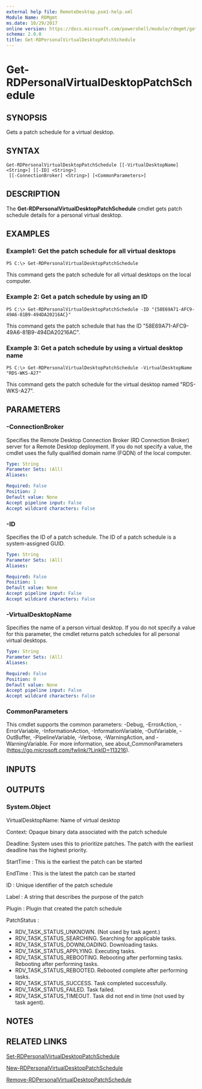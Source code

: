 ```yaml
---
external help file: RemoteDesktop.psm1-help.xml
Module Name: RDMgmt
ms.date: 10/29/2017
online version: https://docs.microsoft.com/powershell/module/rdmgmt/get-rdpersonalvirtualdesktoppatchschedule?view=windowsserver2012r2-ps&wt.mc_id=ps-gethelp
schema: 2.0.0
title: Get-RDPersonalVirtualDesktopPatchSchedule
---
```


# Get-RDPersonalVirtualDesktopPatchSchedule

## SYNOPSIS
Gets a patch schedule for a virtual desktop.

## SYNTAX

```
Get-RDPersonalVirtualDesktopPatchSchedule [[-VirtualDesktopName] <String>] [[-ID] <String>]
 [[-ConnectionBroker] <String>] [<CommonParameters>]
```

## DESCRIPTION
The **Get-RDPersonalVirtualDesktopPatchSchedule** cmdlet gets patch schedule details for a personal virtual desktop.

## EXAMPLES

### Example1: Get the patch schedule for all virtual desktops
```
PS C:\> Get-RDPersonalVirtualDesktopPatchSchedule
```

This command gets the patch schedule for all virtual desktops on the local computer.

### Example 2: Get a patch schedule by using an ID
```
PS C:\> Get-RDPersonalVirtualDesktopPatchSchedule -ID "{58E69A71-AFC9-49A6-81B9-494DA20216AC}"
```

This command gets the patch schedule that has the ID "58E69A71-AFC9-49A6-81B9-494DA20216AC".

### Example 3: Get a patch schedule by using a virtual desktop name
```
PS C:\> Get-RDPersonalVirtualDesktopPatchSchedule -VirtualDesktopName "RDS-WKS-A27"
```

This command gets the patch schedule for the virtual desktop named "RDS-WKS-A27".

## PARAMETERS

### -ConnectionBroker
Specifies the Remote Desktop Connection Broker (RD Connection Broker) server for a Remote Desktop deployment.
If you do not specify a value, the cmdlet uses the fully qualified domain name (FQDN) of the local computer.

```yaml
Type: String
Parameter Sets: (All)
Aliases:

Required: False
Position: 2
Default value: None
Accept pipeline input: False
Accept wildcard characters: False
```

### -ID
Specifies the ID of a patch schedule.
The ID of a patch schedule is a system-assigned GUID.

```yaml
Type: String
Parameter Sets: (All)
Aliases:

Required: False
Position: 1
Default value: None
Accept pipeline input: False
Accept wildcard characters: False
```

### -VirtualDesktopName
Specifies the name of a person virtual desktop.
If you do not specify a value for this parameter, the cmdlet returns patch schedules for all personal virtual desktops.

```yaml
Type: String
Parameter Sets: (All)
Aliases:

Required: False
Position: 0
Default value: None
Accept pipeline input: False
Accept wildcard characters: False
```

### CommonParameters
This cmdlet supports the common parameters: -Debug, -ErrorAction, -ErrorVariable, -InformationAction, -InformationVariable, -OutVariable, -OutBuffer, -PipelineVariable, -Verbose, -WarningAction, and -WarningVariable. For more information, see about_CommonParameters (https://go.microsoft.com/fwlink/?LinkID=113216).

## INPUTS

## OUTPUTS

### System.Object
VirtualDesktopName: Name of virtual desktop

Context: Opaque binary data associated with the patch schedule

Deadline: System uses this to prioritize patches.
The patch with the earliest deadline has the highest priority.

StartTime : This is the earliest the patch can be started

EndTime : This is the latest the patch can be started

ID : Unique identifier of the patch schedule

Label : A string that describes the purpose of the patch

Plugin : Plugin that created the patch schedule

PatchStatus  :
- RDV_TASK_STATUS_UNKNOWN.
(Not used by task agent.)
- RDV_TASK_STATUS_SEARCHING.
Searching for applicable tasks.
- RDV_TASK_STATUS_DOWNLOADING.
Downloading tasks.
- RDV_TASK_STATUS_APPLYING.
Executing tasks.
- RDV_TASK_STATUS_REBOOTING.
Rebooting after performing tasks.
Rebooting after performing tasks.
- RDV_TASK_STATUS_REBOOTED.
Rebooted complete after performing tasks.
- RDV_TASK_STATUS_SUCCESS.
Task completed successfully.
- RDV_TASK_STATUS_FAILED.
Task failed.
- RDV_TASK_STATUS_TIMEOUT.
Task did not end in time (not used by task agent).

## NOTES

## RELATED LINKS

[Set-RDPersonalVirtualDesktopPatchSchedule](./Set-RDPersonalVirtualDesktopPatchSchedule.md)

[New-RDPersonalVirtualDesktopPatchSchedule](./New-RDPersonalVirtualDesktopPatchSchedule.md)

[Remove-RDPersonalVirtualDesktopPatchSchedule](./Remove-RDPersonalVirtualDesktopPatchSchedule.md)

